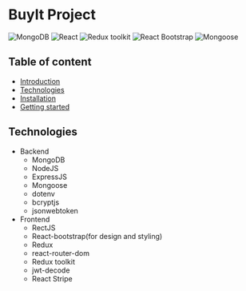 # BuyIt Project

![MongoDB](https://img.shields.io/badge/MongoDB-v.7-green)
![React](https://img.shields.io/badge/React-v.18-blue)
![Redux toolkit](https://img.shields.io/badge/Redux-v.1.9-purple)
![React Bootstrap](https://img.shields.io/badge/Bootstrap-v.5.0-darkblue)
![Mongoose](https://img.shields.io/badge/Mongoose-v.7.5.3-brown)

## Table of content

- [Introduction](#introduction)
- [Technologies](#technologies)
- [Installation](#installation)
- [Getting started](#getting-started)

## Technologies
- Backend
    + MongoDB
    + NodeJS
    + ExpressJS
    + Mongoose
    + dotenv
    + bcryptjs
    + jsonwebtoken
- Frontend
    + RectJS
    + React-bootstrap(for design and styling)
    + Redux
    + react-router-dom
    + Redux toolkit
    + jwt-decode
    + React Stripe